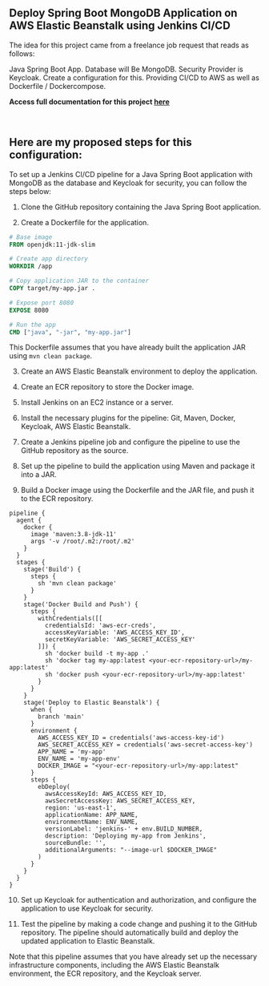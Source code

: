 ## Deploy Spring Boot MongoDB Application on AWS Elastic Beanstalk using Jenkins CI/CD
The idea for this project came from a freelance job request that reads as follows:

Java Spring Boot App. Database will Be MongoDB. Security Provider is Keycloak. Create a configuration for this. Providing CI/CD to AWS as well as Dockerfile / Dockercompose.

**Access full documentation for this project <a href="https://github.com/earchibong/springboot_project/documentation.md">here</a>**

<br>

## Here are my proposed steps for this configuration:


To set up a Jenkins CI/CD pipeline for a Java Spring Boot application with MongoDB as the database and Keycloak for security, you can follow the steps below:

1. Clone the GitHub repository containing the Java Spring Boot application.

2. Create a Dockerfile for the application.

```Dockerfile
# Base image
FROM openjdk:11-jdk-slim

# Create app directory
WORKDIR /app

# Copy application JAR to the container
COPY target/my-app.jar .

# Expose port 8080
EXPOSE 8080

# Run the app
CMD ["java", "-jar", "my-app.jar"]
```

This Dockerfile assumes that you have already built the application JAR using `mvn clean package`.

3. Create an AWS Elastic Beanstalk environment to deploy the application.

4. Create an ECR repository to store the Docker image.

5. Install Jenkins on an EC2 instance or a server.

6. Install the necessary plugins for the pipeline: Git, Maven, Docker, Keycloak, AWS Elastic Beanstalk.

7. Create a Jenkins pipeline job and configure the pipeline to use the GitHub repository as the source.

8. Set up the pipeline to build the application using Maven and package it into a JAR.

9. Build a Docker image using the Dockerfile and the JAR file, and push it to the ECR repository.

```Jenkinsfile
pipeline {
  agent {
    docker {
      image 'maven:3.8-jdk-11'
      args '-v /root/.m2:/root/.m2'
    }
  }
  stages {
    stage('Build') {
      steps {
        sh 'mvn clean package'
      }
    }
    stage('Docker Build and Push') {
      steps {
        withCredentials([[
          credentialsId: 'aws-ecr-creds',
          accessKeyVariable: 'AWS_ACCESS_KEY_ID',
          secretKeyVariable: 'AWS_SECRET_ACCESS_KEY'
        ]]) {
          sh 'docker build -t my-app .'
          sh 'docker tag my-app:latest <your-ecr-repository-url>/my-app:latest'
          sh 'docker push <your-ecr-repository-url>/my-app:latest'
        }
      }
    }
    stage('Deploy to Elastic Beanstalk') {
      when {
        branch 'main'
      }
      environment {
        AWS_ACCESS_KEY_ID = credentials('aws-access-key-id')
        AWS_SECRET_ACCESS_KEY = credentials('aws-secret-access-key')
        APP_NAME = 'my-app'
        ENV_NAME = 'my-app-env'
        DOCKER_IMAGE = "<your-ecr-repository-url>/my-app:latest"
      }
      steps {
        ebDeploy(
          awsAccessKeyId: AWS_ACCESS_KEY_ID,
          awsSecretAccessKey: AWS_SECRET_ACCESS_KEY,
          region: 'us-east-1',
          applicationName: APP_NAME,
          environmentName: ENV_NAME,
          versionLabel: 'jenkins-' + env.BUILD_NUMBER,
          description: 'Deploying my-app from Jenkins',
          sourceBundle: '',
          additionalArguments: "--image-url $DOCKER_IMAGE"
        )
      }
    }
  }
}
```

10. Set up Keycloak for authentication and authorization, and configure the application to use Keycloak for security.

11. Test the pipeline by making a code change and pushing it to the GitHub repository. The pipeline should automatically build and deploy the updated application to Elastic Beanstalk.

Note that this pipeline assumes that you have already set up the necessary infrastructure components, including the AWS Elastic Beanstalk environment, the ECR repository, and the Keycloak server.
